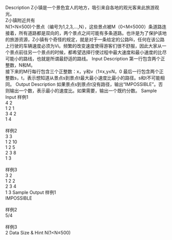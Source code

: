 Description
Z&#x5C0F;&#x9547;&#x662F;&#x4E00;&#x4E2A;&#x666F;&#x8272;&#x5B9C;&#x4EBA;&#x7684;&#x5730;&#x65B9;&#xFF0C;&#x5438;&#x5F15;&#x6765;&#x81EA;&#x5404;&#x5730;&#x7684;&#x89C2;&#x5149;&#x5BA2;&#x6765;&#x6B64;&#x65C5;&#x6E38;&#x89C2;&#x5149;&#x3002;<br> Z&#x5C0F;&#x9547;&#x9644;&#x8FD1;&#x5171;&#x6709;<br>N(1&lt;N&#x2264;500)&#x4E2A;&#x666F;&#x70B9;&#xFF08;&#x7F16;&#x53F7;&#x4E3A;1,2,3,&#x2026;,N&#xFF09;&#xFF0C;&#x8FD9;&#x4E9B;&#x666F;&#x70B9;&#x88AB;M&#xFF08;0&lt;M&#x2264;5000&#xFF09;&#x6761;&#x9053;&#x8DEF;&#x8FDE;&#x63A5;&#x7740;&#xFF0C;&#x6240;&#x6709;&#x9053;&#x8DEF;&#x90FD;&#x662F;&#x53CC;&#x5411;&#x7684;&#xFF0C;&#x4E24;&#x4E2A;&#x666F;&#x70B9;&#x4E4B;&#x95F4;&#x53EF;&#x80FD;&#x6709;&#x591A;&#x6761;&#x9053;&#x8DEF;&#x3002;&#x4E5F;&#x8BB8;&#x662F;&#x4E3A;&#x4E86;&#x4FDD;&#x62A4;&#x8BE5;&#x5730;&#x7684;&#x65C5;&#x6E38;&#x8D44;&#x6E90;&#xFF0C;Z&#x5C0F;&#x9547;&#x6709;&#x4E2A;&#x5947;&#x602A;&#x7684;&#x89C4;&#x5B9A;&#xFF0C;&#x5C31;&#x662F;&#x5BF9;&#x4E8E;&#x4E00;&#x6761;&#x7ED9;&#x5B9A;&#x7684;&#x516C;&#x8DEF;Ri&#xFF0C;&#x4EFB;&#x4F55;&#x5728;&#x8BE5;&#x516C;&#x8DEF;&#x4E0A;&#x884C;&#x9A76;&#x7684;&#x8F66;&#x8F86;&#x901F;&#x5EA6;&#x5FC5;&#x987B;&#x4E3A;Vi&#x3002;&#x9891;&#x7E41;&#x7684;&#x6539;&#x53D8;&#x901F;&#x5EA6;&#x4F7F;&#x5F97;&#x6E38;&#x5BA2;&#x4EEC;&#x5F88;&#x4E0D;&#x8212;&#x670D;&#xFF0C;&#x56E0;&#x6B64;&#x5927;&#x5BB6;&#x4ECE;&#x4E00;&#x4E2A;&#x666F;&#x70B9;&#x524D;&#x5F80;&#x53E6;&#x4E00;&#x4E2A;&#x666F;&#x70B9;&#x7684;&#x65F6;&#x5019;&#xFF0C;&#x90FD;&#x5E0C;&#x671B;&#x9009;&#x62E9;&#x884C;&#x4F7F;&#x8FC7;&#x7A0B;&#x4E2D;&#x6700;&#x5927;&#x901F;&#x5EA6;&#x548C;&#x6700;&#x5C0F;&#x901F;&#x5EA6;&#x7684;&#x6BD4;&#x5C3D;&#x53EF;&#x80FD;&#x5C0F;&#x7684;&#x8DEF;&#x7EBF;&#xFF0C;&#x4E5F;&#x5C31;&#x662F;&#x6240;&#x8C13;&#x6700;&#x8212;&#x9002;&#x7684;&#x8DEF;&#x7EBF;&#x3002;
Input Description
&#x7B2C;&#x4E00;&#x884C;&#x5305;&#x542B;&#x4E24;&#x4E2A;&#x6B63;&#x6574;&#x6570;&#xFF0C;N&#x548C;M&#x3002;<br> &#x63A5;&#x4E0B;&#x6765;&#x7684;M&#x884C;&#x6BCF;&#x884C;&#x5305;&#x542B;&#x4E09;&#x4E2A;&#x6B63;&#x6574;&#x6570;&#xFF1A;x&#xFF0C;y&#x548C;v&#xFF08;1&#x2264;x,y&#x2264;N&#xFF0C;0 &#x6700;&#x540E;&#x4E00;&#x884C;&#x5305;&#x542B;&#x4E24;&#x4E2A;&#x6B63;&#x6574;&#x6570;s&#xFF0C;t&#xFF0C;&#x8868;&#x793A;&#x60F3;&#x77E5;&#x9053;&#x4ECE;&#x666F;&#x70B9;s&#x5230;&#x666F;&#x70B9;t&#x6700;&#x5927;&#x6700;&#x5C0F;&#x901F;&#x5EA6;&#x6BD4;&#x6700;&#x5C0F;&#x7684;&#x8DEF;&#x5F84;&#x3002;s&#x548C;t&#x4E0D;&#x53EF;&#x80FD;&#x76F8;&#x540C;&#x3002;
Output Description
&#x5982;&#x679C;&#x666F;&#x70B9;s&#x5230;&#x666F;&#x70B9;t&#x6CA1;&#x6709;&#x8DEF;&#x5F84;&#xFF0C;&#x8F93;&#x51FA;&#x201C;IMPOSSIBLE&#x201D;&#x3002;&#x5426;&#x5219;&#x8F93;&#x51FA;&#x4E00;&#x4E2A;&#x6570;&#xFF0C;&#x8868;&#x793A;&#x6700;&#x5C0F;&#x7684;&#x901F;&#x5EA6;&#x6BD4;&#x3002;&#x5982;&#x679C;&#x9700;&#x8981;&#xFF0C;&#x8F93;&#x51FA;&#x4E00;&#x4E2A;&#x65E2;&#x7EA6;&#x5206;&#x6570;&#x3002;
Sample Input
&#x6837;&#x4F8B;1<br> 4 2<br> 1 2 1<br> 3 4 2<br> 1 4<br> <br> &#x6837;&#x4F8B;2<br> 3 3<br> 1 2 10<br> 1 2 5<br> 2 3 8<br> 1 3<br> <br> &#x6837;&#x4F8B;3<br> 3 2<br> 1 2 2<br> 2 3 4<br> 1 3
Sample Output
&#x6837;&#x4F8B;1<br> IMPOSSIBLE<br> <br> &#x6837;&#x4F8B;2<br> 5/4<br> <br> &#x6837;&#x4F8B;3<br> 2
Data Size & Hint
N(1&lt;N&#x2264;500)
